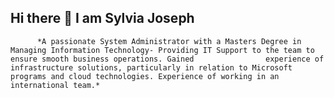 ## Hi there 👋 I am Sylvia Joseph

<!--
**sjosephs/sjosephs** is a ✨ _special_ ✨ repository because its `README.md` (this file) appears on your GitHub profile.

Here are some ideas to get you started:

- 🔭 I’m currently working on ...
- 🌱 I’m currently learning ...
- 👯 I’m looking to collaborate on ...
- 🤔 I’m looking for help with ...
- 💬 Ask me about ...
- 📫 How to reach me: ...
- 😄 Pronouns: ...
- ⚡ Fun fact: ...
-->

          *A passionate System Administrator with a Masters Degree in Managing Information Technology- Providing IT Support to the team to ensure smooth business operations. Gained                experience of infrastructure solutions, particularly in relation to Microsoft programs and cloud technologies. Experience of working in an international team.*
